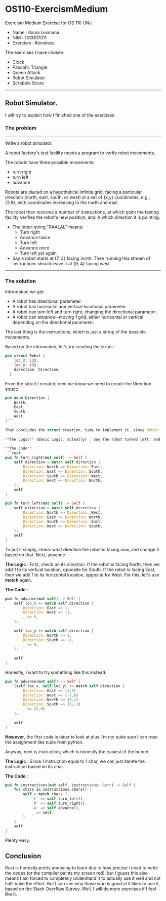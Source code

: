 # OS110-ExercismMedium
Exercism Medium Exercise for OS 110 UNJ

- Name		: Rama Lesmana
- NIM 		: 1313617011
- Exercism	: Romeless

The exercises I have chosen:
- Clock
- Pascal's Triangle
- Queen Attack
- Robot Simulator
- Scrabble Score
  
---------
  
## Robot Simulator.
  
I will try to explain how I finished one of the exercises:
  
### The problem
---------
Write a robot simulator.

A robot factory's test facility needs a program to verify robot movements.

The robots have three possible movements:

- turn right
- turn left
- advance

Robots are placed on a hypothetical infinite grid, facing a particular
direction (north, east, south, or west) at a set of {x,y} coordinates,
e.g., {3,8}, with coordinates increasing to the north and east.

The robot then receives a number of instructions, at which point the
testing facility verifies the robot's new position, and in which
direction it is pointing.

- The letter-string "RAALAL" means:
  - Turn right
  - Advance twice
  - Turn left
  - Advance once
  - Turn left yet again
- Say a robot starts at {7, 3} facing north. Then running this stream
    of instructions should leave it at {9, 4} facing west.

--------
  
### The solution
Information we get:
- A robot has directional parameter.
- A robot has horizontal and vertical locational parameter.
- A robot can turn left and turn right, changing the directional parameter.
- A robot can advance--moving 1 grid, either horizontal or vertical depending on the directional parameter.
  
The last thing is the instructions, which is just a string of the possible movements. 
 
Based on the information, let's try creating the struct:  
```rust
pub struct Robot {
    loc_x: i32,
    loc_y: i32,
    direction: Direction,
  }
```
    
From the struct I created, next we know we need to create the Direction struct:
  
```rust
pub enum Direction {
	North,
    East,
    South,
    West,
}```
     
That concludes the struct creation, time to implement it, since Robot::new() is obvious (just create a Robot given parameter x, y, and direction), let's skip to implement turn left and right:
  
**The Logic** (Basic Logic, actually) : Say the robot turned left, and say it faced North before turning; it means it is now facing West. On the other hand, a robot facing North and turning right will now face East. Meaning, turning left rotate the robot 90 degree counter clock-wise and turning right rotate the 90 degree clock-wise. To translate it to rust programming language, I choose to do it with **match**, because **if** is too much of a hassle.
  
**The Code**
```rust
pub fn turn_right(mut self) -> Self {
	self.direction = match self.direction {
		Direction::North => Direction::East,
        Direction::East => Direction::South,
        Direction::South => Direction::West,
        Direction::West => Direction::North,
    };
    self
}

pub fn turn_left(mut self) -> Self {
	self.direction = match self.direction {
        Direction::North => Direction::West,
        Direction::East => Direction::North,
        Direction::South => Direction::East,
        Direction::West => Direction::South,
    };
    self
}
```     
     
To put it simply, check what direction the robot is facing now, and change it based on that. Next, advance
 
**The Logic** : First, check on its direction. If the robot is facing North, then we add 1 to its vertical location, opposite for South. If the robot is facing East, then we add 1 to its horizontal location, opposite for West. For this, let's use **match** again.
 
**The Code** :
```rust
pub fn advance(mut self) -> Self {
    self.loc_x += match self.direction {
		Direction::East => 1,
		Direction::West => -1,
		_ => 0,
	};
		
	self.loc_y += match self.direction {
		Direction::North => 1,
		Direction::South => -1,
		_ => 0,
	};
		
	self
}
```

Honestly, I want to try something like this instead:
```rust
pub fn advance(mut self) -> Self {
    (self.loc_x, self.loc_y) += match self.direction {
		Direction::East => (1,0)
		Direction::West => (-1,0)
		Direction::North => (0,1)
		Direction::South => (0,-1)
		_ => (0,0)
	};
		
	self
}
```

**However**, the first code is nicer to look at plus I'm not quite sure I can treat the assignment like tuple from python.

Anyway, next is instruction, which is honestly the easiest of the bunch:

**The Logic** : Since 1 instruction equal to 1 char, we can just iterate the instruction based on its char.

**The Code** : 
```rust
pub fn instructions(mut self, instructions: &str) -> Self {
    for chars in instructions.chars() {
		self = match chars {
			'L' => self.turn_left(),
			'R' => self.turn_right(),
			'A' => self.advance(),
			_ => self,
		}
	}
	self
}
```

Plenty easy.

## Conclusion

Rust is honestly pretty annoying to learn due to how precise I need to write the codes (or the compiler paints my screen red), but I guess this also means I am forced to completely understand it to actually use it well and not half-bake the effort.
But I can see why those who is good at it likes to use it, based on the Stack Overflow Survey.
Well, I will do more exercises if I feel like it.